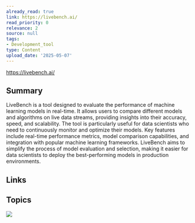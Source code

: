 ```yaml
---
already_read: true
link: https://livebench.ai/
read_priority: 0
relevance: 2
source: null
tags:
- Development_tool
type: Content
upload_date: '2025-05-07'
---
```


https://livebench.ai/
## Summary

LiveBench is a tool designed to evaluate the performance of machine learning models in real-time. It allows users to compare different models and algorithms on live data streams, providing insights into their accuracy, speed, and scalability. The tool is particularly useful for data scientists who need to continuously monitor and optimize their models. Key features include real-time performance metrics, model comparison capabilities, and integration with popular machine learning frameworks. LiveBench aims to simplify the process of model evaluation and selection, making it easier for data scientists to deploy the best-performing models in production environments.
## Links


## Topics

![](topics/Tool/LiveBench)